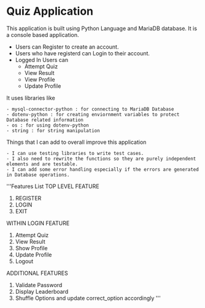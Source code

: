 # Quiz Application

This application is built using Python Language and MariaDB database. It is a console based application.

- Users can Register to create an account.
- Users who have registerd can Login to their account.
- Logged In Users can
    - Attempt Quiz
    - View Result
    - View Profile
    - Update Profile

It uses libraries like

    - mysql-connector-python : for connecting to MariaDB Database
    - dotenv-python : for creating enviornment variables to protect Database related information
    - os : for using dotenv-python
    - string : for string manipulation

Things that I can add to overall improve this application

    - I can use testing libraries to write test cases.
    - I also need to rewrite the functions so they are purely independent elements and are testable.
    - I can add some error handling especially if the errors are generated in Database operations.

'''Features List
TOP LEVEL FEATURE

1. REGISTER
2. LOGIN
3. EXIT

WITHIN LOGIN FEATURE

1. Attempt Quiz
2. View Result
3. Show Profile
4. Update Profile
5. Logout

ADDITIONAL FEATURES

1. Validate Password
2. Display Leaderboard
3. Shuffle Options and update correct_option accordingly
'''